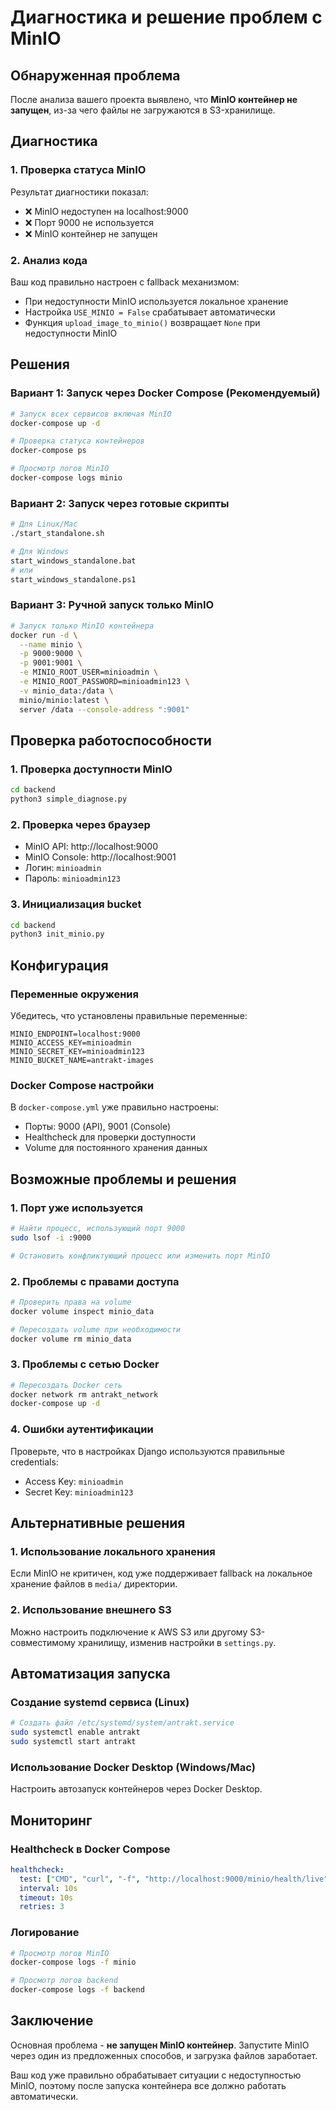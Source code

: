# Диагностика и решение проблем с MinIO

## Обнаруженная проблема

После анализа вашего проекта выявлено, что **MinIO контейнер не запущен**, из-за чего файлы не загружаются в S3-хранилище.

## Диагностика

### 1. Проверка статуса MinIO
Результат диагностики показал:
- ❌ MinIO недоступен на localhost:9000
- ❌ Порт 9000 не используется
- ❌ MinIO контейнер не запущен

### 2. Анализ кода
Ваш код правильно настроен с fallback механизмом:
- При недоступности MinIO используется локальное хранение
- Настройка `USE_MINIO = False` срабатывает автоматически
- Функция `upload_image_to_minio()` возвращает `None` при недоступности MinIO

## Решения

### Вариант 1: Запуск через Docker Compose (Рекомендуемый)

```bash
# Запуск всех сервисов включая MinIO
docker-compose up -d

# Проверка статуса контейнеров
docker-compose ps

# Просмотр логов MinIO
docker-compose logs minio
```

### Вариант 2: Запуск через готовые скрипты

```bash
# Для Linux/Mac
./start_standalone.sh

# Для Windows
start_windows_standalone.bat
# или
start_windows_standalone.ps1
```

### Вариант 3: Ручной запуск только MinIO

```bash
# Запуск только MinIO контейнера
docker run -d \
  --name minio \
  -p 9000:9000 \
  -p 9001:9001 \
  -e MINIO_ROOT_USER=minioadmin \
  -e MINIO_ROOT_PASSWORD=minioadmin123 \
  -v minio_data:/data \
  minio/minio:latest \
  server /data --console-address ":9001"
```

## Проверка работоспособности

### 1. Проверка доступности MinIO
```bash
cd backend
python3 simple_diagnose.py
```

### 2. Проверка через браузер
- MinIO API: http://localhost:9000
- MinIO Console: http://localhost:9001
- Логин: `minioadmin`
- Пароль: `minioadmin123`

### 3. Инициализация bucket
```bash
cd backend
python3 init_minio.py
```

## Конфигурация

### Переменные окружения
Убедитесь, что установлены правильные переменные:

```env
MINIO_ENDPOINT=localhost:9000
MINIO_ACCESS_KEY=minioadmin
MINIO_SECRET_KEY=minioadmin123
MINIO_BUCKET_NAME=antrakt-images
```

### Docker Compose настройки
В `docker-compose.yml` уже правильно настроены:
- Порты: 9000 (API), 9001 (Console)
- Healthcheck для проверки доступности
- Volume для постоянного хранения данных

## Возможные проблемы и решения

### 1. Порт уже используется
```bash
# Найти процесс, использующий порт 9000
sudo lsof -i :9000

# Остановить конфликтующий процесс или изменить порт MinIO
```

### 2. Проблемы с правами доступа
```bash
# Проверить права на volume
docker volume inspect minio_data

# Пересоздать volume при необходимости
docker volume rm minio_data
```

### 3. Проблемы с сетью Docker
```bash
# Пересоздать Docker сеть
docker network rm antrakt_network
docker-compose up -d
```

### 4. Ошибки аутентификации
Проверьте, что в настройках Django используются правильные credentials:
- Access Key: `minioadmin`
- Secret Key: `minioadmin123`

## Альтернативные решения

### 1. Использование локального хранения
Если MinIO не критичен, код уже поддерживает fallback на локальное хранение файлов в `media/` директории.

### 2. Использование внешнего S3
Можно настроить подключение к AWS S3 или другому S3-совместимому хранилищу, изменив настройки в `settings.py`.

## Автоматизация запуска

### Создание systemd сервиса (Linux)
```bash
# Создать файл /etc/systemd/system/antrakt.service
sudo systemctl enable antrakt
sudo systemctl start antrakt
```

### Использование Docker Desktop (Windows/Mac)
Настроить автозапуск контейнеров через Docker Desktop.

## Мониторинг

### Healthcheck в Docker Compose
```yaml
healthcheck:
  test: ["CMD", "curl", "-f", "http://localhost:9000/minio/health/live"]
  interval: 10s
  timeout: 10s
  retries: 3
```

### Логирование
```bash
# Просмотр логов MinIO
docker-compose logs -f minio

# Просмотр логов backend
docker-compose logs -f backend
```

## Заключение

Основная проблема - **не запущен MinIO контейнер**. Запустите MinIO через один из предложенных способов, и загрузка файлов заработает.

Ваш код уже правильно обрабатывает ситуации с недоступностью MinIO, поэтому после запуска контейнера все должно работать автоматически.